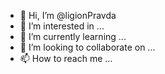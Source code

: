 - 👋 Hi, I’m @ligionPravda
- 👀 I’m interested in ...
- 🌱 I’m currently learning ...
- 💞️ I’m looking to collaborate on ...
- 📫 How to reach me ...

<!---
ligionPravda/ligionPravda is a ✨ special ✨ repository because its `README.md` (this file) appears on your GitHub profile.
You can click the Preview link to take a look at your changes.
--->

